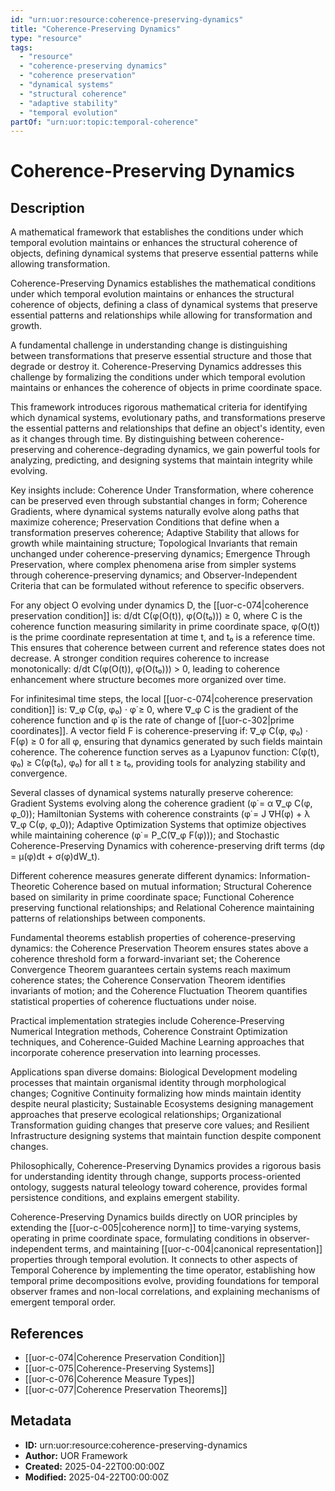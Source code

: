 ```yaml
---
id: "urn:uor:resource:coherence-preserving-dynamics"
title: "Coherence-Preserving Dynamics"
type: "resource"
tags:
  - "resource"
  - "coherence-preserving dynamics"
  - "coherence preservation"
  - "dynamical systems"
  - "structural coherence"
  - "adaptive stability"
  - "temporal evolution"
partOf: "urn:uor:topic:temporal-coherence"
---
```


# Coherence-Preserving Dynamics

## Description

A mathematical framework that establishes the conditions under which temporal evolution maintains or enhances the structural coherence of objects, defining dynamical systems that preserve essential patterns while allowing transformation.

Coherence-Preserving Dynamics establishes the mathematical conditions under which temporal evolution maintains or enhances the structural coherence of objects, defining a class of dynamical systems that preserve essential patterns and relationships while allowing for transformation and growth.

A fundamental challenge in understanding change is distinguishing between transformations that preserve essential structure and those that degrade or destroy it. Coherence-Preserving Dynamics addresses this challenge by formalizing the conditions under which temporal evolution maintains or enhances the coherence of objects in prime coordinate space.

This framework introduces rigorous mathematical criteria for identifying which dynamical systems, evolutionary paths, and transformations preserve the essential patterns and relationships that define an object's identity, even as it changes through time. By distinguishing between coherence-preserving and coherence-degrading dynamics, we gain powerful tools for analyzing, predicting, and designing systems that maintain integrity while evolving.

Key insights include: Coherence Under Transformation, where coherence can be preserved even through substantial changes in form; Coherence Gradients, where dynamical systems naturally evolve along paths that maximize coherence; Preservation Conditions that define when a transformation preserves coherence; Adaptive Stability that allows for growth while maintaining structure; Topological Invariants that remain unchanged under coherence-preserving dynamics; Emergence Through Preservation, where complex phenomena arise from simpler systems through coherence-preserving dynamics; and Observer-Independent Criteria that can be formulated without reference to specific observers.

For any object O evolving under dynamics D, the [[uor-c-074|coherence preservation condition]] is: d/dt C(φ(O(t)), φ(O(t₀))) ≥ 0, where C is the coherence function measuring similarity in prime coordinate space, φ(O(t)) is the prime coordinate representation at time t, and t₀ is a reference time. This ensures that coherence between current and reference states does not decrease. A stronger condition requires coherence to increase monotonically: d/dt C(φ(O(t)), φ(O(t₀))) > 0, leading to coherence enhancement where structure becomes more organized over time.

For infinitesimal time steps, the local [[uor-c-074|coherence preservation condition]] is: ∇_φ C(φ, φ₀) · φ̇ ≥ 0, where ∇_φ C is the gradient of the coherence function and φ̇ is the rate of change of [[uor-c-302|prime coordinates]]. A vector field F is coherence-preserving if: ∇_φ C(φ, φ₀) · F(φ) ≥ 0 for all φ, ensuring that dynamics generated by such fields maintain coherence. The coherence function serves as a Lyapunov function: C(φ(t), φ₀) ≥ C(φ(t₀), φ₀) for all t ≥ t₀, providing tools for analyzing stability and convergence.

Several classes of dynamical systems naturally preserve coherence: Gradient Systems evolving along the coherence gradient (φ̇ = α ∇_φ C(φ, φ_0)); Hamiltonian Systems with coherence constraints (φ̇ = J ∇H(φ) + λ ∇_φ C(φ, φ_0)); Adaptive Optimization Systems that optimize objectives while maintaining coherence (φ̇ = P_C(∇_φ F(φ))); and Stochastic Coherence-Preserving Dynamics with coherence-preserving drift terms (dφ = μ(φ)dt + σ(φ)dW_t).

Different coherence measures generate different dynamics: Information-Theoretic Coherence based on mutual information; Structural Coherence based on similarity in prime coordinate space; Functional Coherence preserving functional relationships; and Relational Coherence maintaining patterns of relationships between components.

Fundamental theorems establish properties of coherence-preserving dynamics: the Coherence Preservation Theorem ensures states above a coherence threshold form a forward-invariant set; the Coherence Convergence Theorem guarantees certain systems reach maximum coherence states; the Coherence Conservation Theorem identifies invariants of motion; and the Coherence Fluctuation Theorem quantifies statistical properties of coherence fluctuations under noise.

Practical implementation strategies include Coherence-Preserving Numerical Integration methods, Coherence Constraint Optimization techniques, and Coherence-Guided Machine Learning approaches that incorporate coherence preservation into learning processes.

Applications span diverse domains: Biological Development modeling processes that maintain organismal identity through morphological changes; Cognitive Continuity formalizing how minds maintain identity despite neural plasticity; Sustainable Ecosystems designing management approaches that preserve ecological relationships; Organizational Transformation guiding changes that preserve core values; and Resilient Infrastructure designing systems that maintain function despite component changes.

Philosophically, Coherence-Preserving Dynamics provides a rigorous basis for understanding identity through change, supports process-oriented ontology, suggests natural teleology toward coherence, provides formal persistence conditions, and explains emergent stability.

Coherence-Preserving Dynamics builds directly on UOR principles by extending the [[uor-c-005|coherence norm]] to time-varying systems, operating in prime coordinate space, formulating conditions in observer-independent terms, and maintaining [[uor-c-004|canonical representation]] properties through temporal evolution. It connects to other aspects of Temporal Coherence by implementing the time operator, establishing how temporal prime decompositions evolve, providing foundations for temporal observer frames and non-local correlations, and explaining mechanisms of emergent temporal order.

## References

- [[uor-c-074|Coherence Preservation Condition]]
- [[uor-c-075|Coherence-Preserving Systems]]
- [[uor-c-076|Coherence Measure Types]]
- [[uor-c-077|Coherence Preservation Theorems]]

## Metadata

- **ID:** urn:uor:resource:coherence-preserving-dynamics
- **Author:** UOR Framework
- **Created:** 2025-04-22T00:00:00Z
- **Modified:** 2025-04-22T00:00:00Z
